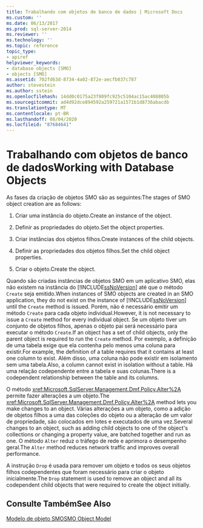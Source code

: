 ```yaml
---
title: Trabalhando com objetos de banco de dados | Microsoft Docs
ms.custom: ''
ms.date: 06/13/2017
ms.prod: sql-server-2014
ms.reviewer: ''
ms.technology: ''
ms.topic: reference
topic_type:
- apiref
helpviewer_keywords:
- database objects [SMO]
- objects [SMO]
ms.assetid: 702fd63d-8734-4a02-872e-aecfb037c787
author: stevestein
ms.author: sstein
ms.openlocfilehash: 14dd0c0175a23f809fc925c5104ac15ac408805b
ms.sourcegitcommit: ad4d92dce894592a259721a1571b1d8736abacdb
ms.translationtype: MT
ms.contentlocale: pt-BR
ms.lasthandoff: 08/04/2020
ms.locfileid: "87684641"
---
```

# <a name="working-with-database-objects"></a><span data-ttu-id="f5b91-102">Trabalhando com objetos de banco de dados</span><span class="sxs-lookup"><span data-stu-id="f5b91-102">Working with Database Objects</span></span>
  <span data-ttu-id="f5b91-103">As fases da criação de objetos SMO são as seguintes:</span><span class="sxs-lookup"><span data-stu-id="f5b91-103">The stages of SMO object creation are as follows:</span></span>  
  
1.  <span data-ttu-id="f5b91-104">Criar uma instância do objeto.</span><span class="sxs-lookup"><span data-stu-id="f5b91-104">Create an instance of the object.</span></span>  
  
2.  <span data-ttu-id="f5b91-105">Definir as propriedades do objeto.</span><span class="sxs-lookup"><span data-stu-id="f5b91-105">Set the object properties.</span></span>  
  
3.  <span data-ttu-id="f5b91-106">Criar instâncias dos objetos filhos.</span><span class="sxs-lookup"><span data-stu-id="f5b91-106">Create instances of the child objects.</span></span>  
  
4.  <span data-ttu-id="f5b91-107">Definir as propriedades dos objetos filhos.</span><span class="sxs-lookup"><span data-stu-id="f5b91-107">Set the child object properties.</span></span>  
  
5.  <span data-ttu-id="f5b91-108">Criar o objeto.</span><span class="sxs-lookup"><span data-stu-id="f5b91-108">Create the object.</span></span>  
  
 <span data-ttu-id="f5b91-109">Quando são criadas instâncias de objetos SMO em um aplicativo SMO, elas não existem na instância do [!INCLUDE[ssNoVersion](../../../includes/ssnoversion-md.md)] até que o método `Create` seja emitido.</span><span class="sxs-lookup"><span data-stu-id="f5b91-109">When instances of SMO objects are created in an SMO application, they do not exist on the instance of [!INCLUDE[ssNoVersion](../../../includes/ssnoversion-md.md)] until the `Create` method is issued.</span></span> <span data-ttu-id="f5b91-110">Porém, não é necessário emitir um método `Create` para cada objeto individual.</span><span class="sxs-lookup"><span data-stu-id="f5b91-110">However, it is not necessary to issue a `Create` method for every individual object.</span></span> <span data-ttu-id="f5b91-111">Se um objeto tiver um conjunto de objetos filhos, apenas o objeto pai será necessário para executar o método `Create`.</span><span class="sxs-lookup"><span data-stu-id="f5b91-111">If an object has a set of child objects, only the parent object is required to run the `Create` method.</span></span> <span data-ttu-id="f5b91-112">Por exemplo, a definição de uma tabela exige que ela contenha pelo menos uma coluna para existir.</span><span class="sxs-lookup"><span data-stu-id="f5b91-112">For example, the definition of a table requires that it contains at least one column to exist.</span></span> <span data-ttu-id="f5b91-113">Além disso, uma coluna não pode existir em isolamento sem uma tabela.</span><span class="sxs-lookup"><span data-stu-id="f5b91-113">Also, a column cannot exist in isolation without a table.</span></span> <span data-ttu-id="f5b91-114">Há uma relação codependente entre a tabela e suas colunas.</span><span class="sxs-lookup"><span data-stu-id="f5b91-114">There is a codependent relationship between the table and its columns.</span></span>  
  
 <span data-ttu-id="f5b91-115">O método <xref:Microsoft.SqlServer.Management.Dmf.Policy.Alter%2A> permite fazer alterações a um objeto.</span><span class="sxs-lookup"><span data-stu-id="f5b91-115">The <xref:Microsoft.SqlServer.Management.Dmf.Policy.Alter%2A> method lets you make changes to an object.</span></span> <span data-ttu-id="f5b91-116">Várias alterações a um objeto, como a adição de objetos filhos a uma das coleções do objeto ou a alteração de um valor de propriedade, são colocados em lotes e executados de uma vez.</span><span class="sxs-lookup"><span data-stu-id="f5b91-116">Several changes to an object, such as adding child objects to one of the object's collections or changing a property value, are batched together and run as one.</span></span> <span data-ttu-id="f5b91-117">O método `Alter` reduz o tráfego de rede e aprimora o desempenho geral.</span><span class="sxs-lookup"><span data-stu-id="f5b91-117">The `Alter` method reduces network traffic and improves overall performance.</span></span>  
  
 <span data-ttu-id="f5b91-118">A instrução `Drop` é usada para remover um objeto e todos os seus objetos filhos codependentes que foram necessário para criar o objeto inicialmente.</span><span class="sxs-lookup"><span data-stu-id="f5b91-118">The `Drop` statement is used to remove an object and all its codependent child objects that were required to create the object initially.</span></span>  
  
## <a name="see-also"></a><span data-ttu-id="f5b91-119">Consulte Também</span><span class="sxs-lookup"><span data-stu-id="f5b91-119">See Also</span></span>  
 [<span data-ttu-id="f5b91-120">Modelo de objeto SMO</span><span class="sxs-lookup"><span data-stu-id="f5b91-120">SMO Object Model</span></span>](../smo-object-model.md)  
  
  
